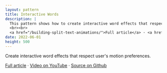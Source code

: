 ```yaml
---
layout: pattern
title: Interactive Words
description: |
  This pattern shows how to create interactive word effects that respect user's motion preferences.
  <br><br>
  <a href="/building-split-text-animations/">Full article</a> · <a href="https://www.youtube.com/watch?v=3hvN7bkjZBk">Video on YouTube</a> · <a href="https://github.com/argyleink/gui-challenges/tree/main/split-text">Source on Github</a>
date: 2022-06-01
height: 500
---
```


Create interactive word effects that respect user's motion preferences.

<a href="/building-split-text-animations/">Full article</a> · <a
href="https://www.youtube.com/watch?v=3hvN7bkjZBk">Video on YouTube</a> · <a
href="https://github.com/argyleink/gui-challenges/tree/main/split-text">Source
on Github</a>
